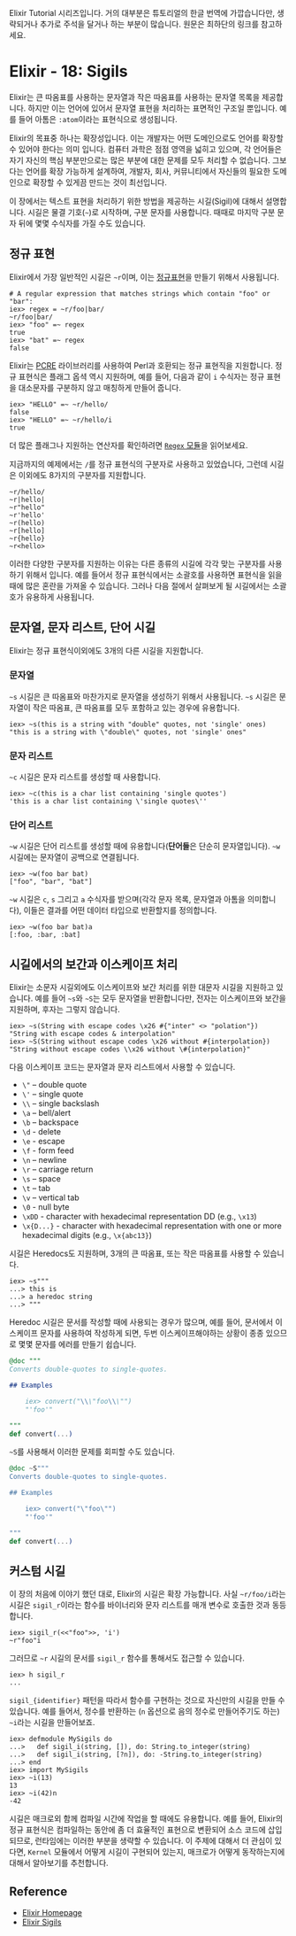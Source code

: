 Elixir Tutorial 시리즈입니다. 거의 대부분은 튜토리얼의 한글 번역에 가깝습니다만, 생략되거나 추가로 주석을 달거나 하는 부분이 많습니다. 원문은 최하단의 링크를 참고하세요.

# Elixir - 18: Sigils

Elixir는 큰 따옴표를 사용하는 문자열과 작은 따옴표를 사용하는 문자열 목록을 제공합니다. 하지만 이는 언어에 있어서 문자열 표현을 처리하는 표면적인 구조일 뿐입니다. 예를 들어 아톰은 `:atom`이라는 표현식으로 생성됩니다.

Elixir의 목표중 하나는 확장성입니다. 이는 개발자는 어떤 도메인으로도 언어를 확장할 수 있어야 한다는 의미 입니다. 컴퓨터 과학은 점점 영역을 넓히고 있으며, 각 언어들은 자기 자신의 핵심 부분만으로는 많은 부분에 대한 문제를 모두 처리할 수 없습니다. 그보다는 언어를 확장 가능하게 설계하여, 개발자, 회사, 커뮤니티에서 자신들의 필요한 도메인으로 확장할 수 있게끔 만드는 것이 최선입니다.

이 장에서는 텍스트 표현을 처리하기 위한 방법을 제공하는 시길(Sigil)에 대해서 설명합니다. 시길은 물결 기호(`~`)로 시작하며, 구분 문자를 사용합니다. 때때로 마지막 구분 문자 뒤에 몇몇 수식자를 가질 수도 있습니다.

## 정규 표현

Elixir에서 가장 일반적인 시길은 `~r`이며, 이는 [정규표현](https://ko.wikipedia.org/wiki/정규_표현식)을 만들기 위해서 사용됩니다.

```iex
# A regular expression that matches strings which contain "foo" or "bar":
iex> regex = ~r/foo|bar/
~r/foo|bar/
iex> "foo" =~ regex
true
iex> "bat" =~ regex
false
```

Elixir는 [PCRE](http://www.pcre.org/) 라이브러리를 사용하여 Perl과 호환되는 정규 표현직을 지원합니다. 정규 표현식은 플래그 옵셕 역시 지원하며, 예를 들어, 다음과 같이 `i` 수식자는 정규 표현을 대소문자를 구분하지 않고 매칭하게 만들어 줍니다.

```iex
iex> "HELLO" =~ ~r/hello/
false
iex> "HELLO" =~ ~r/hello/i
true
```

더 많은 플래그나 지원하는 연산자를 확인하려면 [`Regex` 모듈](http://elixir-lang.org/docs/stable/elixir/Regex.html)을 읽어보세요.

지금까지의 예제에서는 `/`를 정규 표현식의 구분자로 사용하고 있었습니다, 그런데 시길은 이외에도 8가지의 구분자를 지원합니다.

```
~r/hello/
~r|hello|
~r"hello"
~r'hello'
~r(hello)
~r[hello]
~r{hello}
~r<hello>
```

이러한 다양한 구분자를 지원하는 이유는 다른 종류의 시길에 각각 맞는 구분자를 사용하기 위해서 입니다. 예를 들어서 정규 표현식에서는 소괄호를 사용하면 표현식을 읽을 때에 많은 혼란을 가져올 수 있습니다. 그러나 다음 절에서 살펴보게 될 시길에서는 소괄호가 유용하게 사용됩니다.

## 문자열, 문자 리스트, 단어 시길

Elixir는 정규 표현식이외에도 3개의 다른 시길을 지원합니다.

### 문자열

`~s` 시길은 큰 따옴표와 마찬가지로 문자열을 생성하기 위해서 사용됩니다. `~s` 시길은 문자열이 작은 따옴표, 큰 따옴표를 모두 포함하고 있는 경우에 유용합니다.

```iex
iex> ~s(this is a string with "double" quotes, not 'single' ones)
"this is a string with \"double\" quotes, not 'single' ones"
```

### 문자 리스트

`~c` 시길은 문자 리스트를 생성할 때 사용합니다.

```iex
iex> ~c(this is a char list containing 'single quotes')
'this is a char list containing \'single quotes\''
```

### 단어 리스트

`~w` 시길은 단어 리스트를 생성할 때에 유용합니다(**단어들**은 단순히 문자열입니다). `~w` 시길에는 문자열이 공백으로 연결됩니다.

```iex
iex> ~w(foo bar bat)
["foo", "bar", "bat"]
```

`~w` 시길은 `c`, `s` 그리고 `a` 수식자를 받으며(각각 문자 목록, 문자열과 아톰을 의미합니다), 이들은 결과를 어떤 데이터 타입으로 반환할지를 정의합니다.

```iex
iex> ~w(foo bar bat)a
[:foo, :bar, :bat]
```

## 시길에서의 보간과 이스케이프 처리

Elixir는 소문자 시길외에도 이스케이프와 보간 처리를 위한 대문자 시길을 지원하고 있습니다. 예를 들어 `~s`와 `~S`는 모두 문자열을 반환합니다만, 전자는 이스케이프와 보간을 지원하며, 후자는 그렇지 않습니다.

```iex
iex> ~s(String with escape codes \x26 #{"inter" <> "polation"})
"String with escape codes & interpolation"
iex> ~S(String without escape codes \x26 without #{interpolation})
"String without escape codes \\x26 without \#{interpolation}"
```

다음 이스케이프 코드는 문자열과 문자 리스트에서 사용할 수 있습니다.

* `\"` – double quote
* `\'` – single quote
* `\\` – single backslash
* `\a` – bell/alert
* `\b` – backspace
* `\d` - delete
* `\e` - escape
* `\f` - form feed
* `\n` – newline
* `\r` – carriage return
* `\s` – space
* `\t` – tab
* `\v` – vertical tab
* `\0` - null byte
* `\xDD` - character with hexadecimal representation DD (e.g., `\x13`)
* `\x{D...}` - character with hexadecimal representation with one or more hexadecimal digits (e.g., `\x{abc13}`)

시길은 Heredocs도 지원하며, 3개의 큰 따옴표, 또는 작은 따옴표를 사용할 수 있습니다.

```iex
iex> ~s"""
...> this is
...> a heredoc string
...> """
```

Heredoc 시길은 문서를 작성할 때에 사용되는 경우가 많으며, 예를 들어, 문서에서 이스케이프 문자를 사용하여 작성하게 되면, 두번 이스케이프해야하는 상황이 종종 있으므로 몇몇 문자를 에러를 만들기 쉽습니다.

```elixir
@doc """
Converts double-quotes to single-quotes.

## Examples

    iex> convert("\\\"foo\\\"")
    "'foo'"

"""
def convert(...)
```

`~S`를 사용해서 이러한 문제를 회피할 수도 있습니다.

```elixir
@doc ~S"""
Converts double-quotes to single-quotes.

## Examples

    iex> convert("\"foo\"")
    "'foo'"

"""
def convert(...)
```

## 커스텀 시길

이 장의 처음에 이야기 했던 대로, Elixir의 시길은 확장 가능합니다. 사실 `~r/foo/i`라는 시길은 `sigil_r`이라는 함수를 바이너리와 문자 리스트를 매개 변수로 호출한 것과 동등합니다.

```iex
iex> sigil_r(<<"foo">>, 'i')
~r"foo"i
```

그러므로 `~r` 시길의 문서를 `sigil_r` 함수를 통해서도 접근할 수 있습니다.

```iex
iex> h sigil_r
...
```

`sigil_{identifier}` 패턴을 따라서 함수를 구현하는 것으로 자신만의 시길을 만들 수 있습니다. 예를 들어서, 정수를 반환하는 (`n` 옵션으로 음의 정수로 만들어주기도 하는) `~i`라는 시길을 만들어보죠.

```iex
iex> defmodule MySigils do
...>   def sigil_i(string, []), do: String.to_integer(string)
...>   def sigil_i(string, [?n]), do: -String.to_integer(string)
...> end
iex> import MySigils
iex> ~i(13)
13
iex> ~i(42)n
-42
```

시길은 매크로외 함께 컴파일 시간에 작업을 할 때에도 유용합니다. 예를 들어, Elixir의 정규 표현식은 컴파일하는 동안에 좀 더 효율적인 표현으로 변환되어 소스 코드에 삽입되므로, 런타임에는 이러한 부분을 생략할 수 있습니다. 이 주제에 대해서 더 관심이 있다면, `Kernel` 모듈에서 어떻게 시길이 구현되어 있는지, 매크로가 어떻게 동작하는지에 대해서 알아보기를 추천합니다.

## Reference
 * [Elixir Homepage](http://elixir-lang.org)
 * [Elixir Sigils](http://elixir-lang.org/getting-started/sigils.html)
